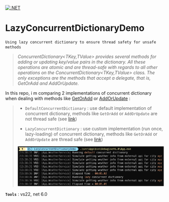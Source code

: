[![.NET](https://github.com/aimenux/LazyConcurrentDictionaryDemo/actions/workflows/ci.yml/badge.svg?branch=main)](https://github.com/aimenux/LazyConcurrentDictionaryDemo/actions/workflows/ci.yml)

# LazyConcurrentDictionaryDemo
```
Using lazy concurrent dictionary to ensure thread safety for unsafe methods
```

> *ConcurrentDictionary<TKey,TValue> provides several methods for adding or updating key/value pairs in the dictionary. All these operations are atomic and are thread-safe with regards to all other operations on the ConcurrentDictionary<TKey,TValue> class. The only exceptions are the methods that accept a delegate, that is, GetOrAdd and AddOrUpdate.*
>

In this repo, i m comparing 2 implementations of concurrent dictionary when dealing with methods like [GetOrAdd](https://learn.microsoft.com/en-us/dotnet/api/system.collections.concurrent.concurrentdictionary-2.getoradd) or [AddOrUpdate](https://learn.microsoft.com/en-us/dotnet/api/system.collections.concurrent.concurrentdictionary-2.addorupdate) :
>
> - `DefaultConcurrentDictionary` : use default implementation of concurrent dictionary, methods like `GetOrAdd` or `AddOrUpdate` are not thread safe (see [link](https://learn.microsoft.com/en-us/dotnet/api/system.collections.concurrent.concurrentdictionary-2?redirectedfrom=MSDN&view=net-7.0#remarks))
>
> - `LazyConcurrentDictionary` : use custom implementation (run once, lazy-loading) of concurrent dictionary, methods like `GetOrAdd` or `AddOrUpdate` are thread safe (see [link](https://andrewlock.net/making-getoradd-on-concurrentdictionary-thread-safe-using-lazy/))
>
> ![LazyConcurrentDictionaryDemo](screenshots/LazyConcurrentDictionaryDemo.png)
>

**`Tools`** : vs22, net 6.0
